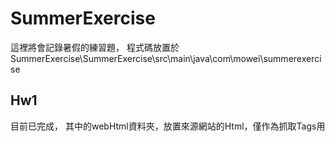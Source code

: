 # SummerExercise
這裡將會記錄暑假的練習題，
程式碼放置於SummerExercise\SummerExercise\src\main\java\com\mowei\summerexercise

## Hw1
目前已完成，
其中的webHtml資料夾，放置來源網站的Html，僅作為抓取Tags用
